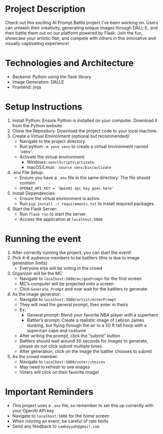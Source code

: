 # Project Description
Check out this exciting AI Prompt Battle project I've been working on. Users can unleash their creativity, generating unique images through DALL-E, and then battle them out on our platform powered by Flask. Join the fun, showcase your artistic flair, and compete with others in this innovative and visually captivating experience! 

# Technologies and Architecture
- Backend: Python using the flask library
- Image Generation: DALLE
- Frontend: jinja

# Setup Instructions
1. Install Python: Ensure Python is installed on your computer. Download it from the Python website
2. Clone the Repository: Download the project code to your local machine. 
3. Create a Virtual Environment (optional but recommended):
    - Navigate to the project directory.
    - Run python ``` -m venv venv ``` to create a virtual environment named 'venv'.
    - Activate the virtual environment:
      - Windows: ``` venv\Scripts\activate ```
      - macOS/Linux: ```  source venv/bin/activate ```
4. .env File Setup:
    - Ensure you have a ``` .env ``` file in the same directory. The file should contain:
    - ``` OPENAI_API_KEY = 'OpenAI api key goes here' ```
5. Install Dependencies:
    - Ensure the virtual environment is active.
    - Run ``` pip install -r requirements.txt ``` to install required packages.
6. Start the Flask Server:
    - Run ``` flask run ``` to start the server.
    - Access the application at ``` localhost:5000 ```

# Running the event
1. After correctly running the project, you can start the event!
2. Pick 4-6 audience members to be battlers (this is due to image generation limits)
    - Everyone else will be voting in the crowd 
3. Organizer will be the MC
    - Navigate to ``` localhost:5000/mc/genPrompt ``` for the first screen 
    - MC’s computer will be projected onto a screen
    - Click ``` Generate Prompt ``` and now wait for the battlers to generate
5. As the image generator:
    - Navigate to ``` localhost:5000/artist/enterPrompt ```
    - They will read the general prompt, then enter in theirs
    - Ex:
      - General prompt: Blend your favorite NBA player with a superhero
      - Battler’s prompt: Create a realistic image of Lebron James dunking, but flying through the air to a 50 ft tall hoop with a superman cape and costume
    - After writing the prompt, click the “submit” button
    - Battlers should wait around 30 seconds for images to generate, please do not click submit multiple times
    - After generation, click on the image the battler chooses to submit
7. As the crowd member:
    - Navigate to ``` localhost:5000/voter/choices ```
    - May need to refresh to see images
    - Voters will click on their favorite image!

# Important Reminders 
- This project uses a ``` .env ``` file, so remember to set this up correctly with your OpenAI API key
- Navigate to ``` localhost:5000 ``` for the home screen
- When running an event, be careful of rate limits
- Send any feedback to ``` samheyyeh@gmail.com ```
